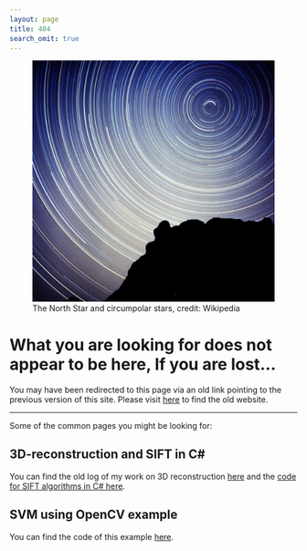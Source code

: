```yaml
---
layout: page
title: 404
search_omit: true
---
```

<div  id="main_imagediv">
<figure>
	<a onclick="hide_image()"><img src="./images/404.jpg" alt="image"></a>
	<figcaption>The North Star and circumpolar stars, credit: Wikipedia</figcaption>
</figure>
</div>

<div id="qoutediv" style="display: none;">
A liberal is a person...
<blockquote> whose polar star is liberty - who deems those things right in politics which, taken all round, promote, increase, perpetuate freedom, and those things wrong which impede it.<br/><a href="http://www.amazon.com/The-System-Liberty-Classical-Liberalism/dp/0521182093">

The System of Liberty, George H. Smith</a>
</blockquote>
</div>

# What you are looking for does not appear to be here, If you are lost...

You may have been redirected to this page via an old link pointing to the previous version of this site. Please visit <a href="https://sites.google.com/a/btabibian.com/btabibian/">here</a> to find the old website.

----


Some of the common pages you might be looking for:


## 3D-reconstruction and SIFT in C\#
You can find the old log of my work on 3D reconstruction <a href="https://sites.google.com/a/btabibian.com/btabibian/projects/3d-reconstruction/">here</a> and the <a href="https://github.com/btabibian/cSIFT/">code for SIFT algorithms in C# here</a>.

## SVM using OpenCV example
You can find the code of this example <a href="https://sites.google.com/a/btabibian.com/btabibian/labbook/svmusingopencv">here</a>.

